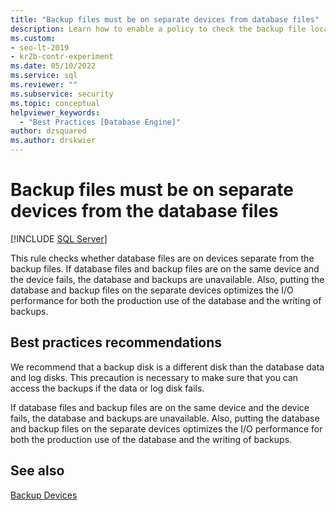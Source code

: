 ```yaml
---
title: "Backup files must be on separate devices from database files"
description: Learn how to enable a policy to check the backup file location compared to the database file location for Policy-Based Management with SQL Server. 
ms.custom:
- seo-lt-2019
- kr2b-contr-experiment
ms.date: 05/10/2022
ms.service: sql
ms.reviewer: ""
ms.subservice: security
ms.topic: conceptual
helpviewer_keywords: 
  - "Best Practices [Database Engine]"
author: dzsquared
ms.author: drskwier
---
```


# Backup files must be on separate devices from the database files

[!INCLUDE [SQL Server](../../includes/applies-to-version/sqlserver.md)]

This rule checks whether database files are on devices separate from the backup files. If database files and backup files are on the same device and the device fails, the database and backups are unavailable. Also, putting the database and backup files on the separate devices optimizes the I/O performance for both the production use of the database and the writing of backups.  
  
## Best practices recommendations

We recommend that a backup disk is a different disk than the database data and log disks. This precaution is necessary to make sure that you can access the backups if the data or log disk fails.

If database files and backup files are on the same device and the device fails, the database and backups are unavailable. Also, putting the database and backup files on the separate devices optimizes the I/O performance for both the production use of the database and the writing of backups.
  
## See also

[Backup Devices](../backup-restore/backup-devices-sql-server.md)  

